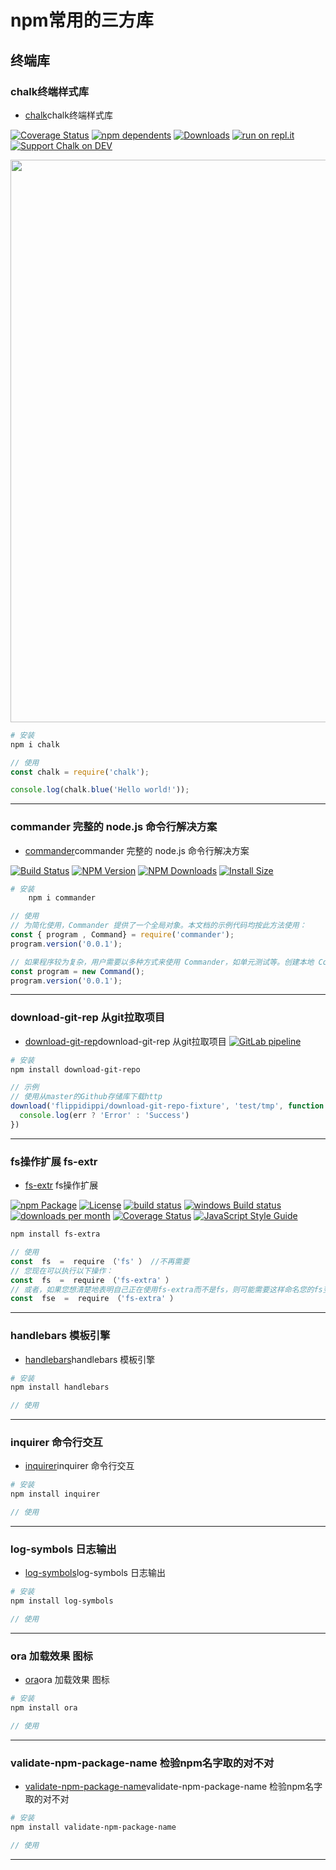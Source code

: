 # npm常用的三方库
## 终端库

### chalk终端样式库
- [chalk](https://www.npmjs.com/package/chalk)chalk终端样式库 

[![Coverage Status](https://coveralls.io/repos/github/chalk/chalk/badge.svg?branch=main)](https://coveralls.io/github/chalk/chalk?branch=main)
[![npm dependents](https://badgen.net/npm/dependents/chalk)](https://www.npmjs.com/package/chalk?activeTab=dependents) [![Downloads](https://badgen.net/npm/dt/chalk)](https://www.npmjs.com/package/chalk)
[![run on repl.it](https://repl.it/badge/github/chalk/chalk)](https://repl.it/github/chalk/chalk)
[![Support Chalk on DEV](https://badge.devprotocol.xyz/0x44d871aebF0126Bf646753E2C976Aa7e68A66c15/descriptive)](https://stakes.social/0x44d871aebF0126Bf646753E2C976Aa7e68A66c15)

<img src="https://cdn.jsdelivr.net/gh/chalk/ansi-styles@8261697c95bf34b6c7767e2cbe9941a851d59385/screenshot.svg" width="900">

``` sh
# 安装
npm i chalk
```
``` javascript
// 使用 
const chalk = require('chalk');

console.log(chalk.blue('Hello world!'));
```
--------
### commander 完整的 node.js 命令行解决方案
- [commander](https://www.npmjs.com/package/commander)commander 完整的 node.js 命令行解决方案

[![Build Status](https://github.com/tj/commander.js/workflows/build/badge.svg)](https://github.com/tj/commander.js/actions?query=workflow%3A%22build%22)
[![NPM Version](http://img.shields.io/npm/v/commander.svg?style=flat)](https://www.npmjs.org/package/commander)
[![NPM Downloads](https://img.shields.io/npm/dm/commander.svg?style=flat)](https://npmcharts.com/compare/commander?minimal=true)
[![Install Size](https://packagephobia.now.sh/badge?p=commander)](https://packagephobia.now.sh/result?p=commander)

``` sh
# 安装
    npm i commander
```
``` javascript
// 使用
// 为简化使用，Commander 提供了一个全局对象。本文档的示例代码均按此方法使用：
const { program , Command} = require('commander');
program.version('0.0.1');

// 如果程序较为复杂，用户需要以多种方式来使用 Commander，如单元测试等。创建本地 Command 对象是一种更好的方式
const program = new Command();
program.version('0.0.1');
```
--------
### download-git-rep 从git拉取项目
- [download-git-rep](https://www.npmjs.com/package/download-git-repo)download-git-rep 从git拉取项目
[![GitLab pipeline](https://img.shields.io/gitlab/pipeline/flippidippi/download-git-repo)](https://gitlab.com/flippidippi/download-git-repo/builds)

``` sh
# 安装
npm install download-git-repo
```

``` javascript
// 示例
// 使用从master的Github存储库下载http
download('flippidippi/download-git-repo-fixture', 'test/tmp', function (err) {
  console.log(err ? 'Error' : 'Success')
})
```
--------
### fs操作扩展 fs-extr
- [fs-extr]([https://](https://www.npmjs.com/package/fs-extra)) fs操作扩展

[![npm Package](https://img.shields.io/npm/v/fs-extra.svg)](https://www.npmjs.org/package/fs-extra)
[![License](https://img.shields.io/npm/l/express.svg)](https://github.com/jprichardson/node-fs-extra/blob/master/LICENSE)
[![build status](https://img.shields.io/travis/jprichardson/node-fs-extra/master.svg)](http://travis-ci.org/jprichardson/node-fs-extra)
[![windows Build status](https://img.shields.io/appveyor/ci/jprichardson/node-fs-extra/master.svg?label=windows%20build)](https://ci.appveyor.com/project/jprichardson/node-fs-extra/branch/master)
[![downloads per month](http://img.shields.io/npm/dm/fs-extra.svg)](https://www.npmjs.org/package/fs-extra)
[![Coverage Status](https://img.shields.io/coveralls/github/jprichardson/node-fs-extra/master.svg)](https://coveralls.io/github/jprichardson/node-fs-extra)
[![JavaScript Style Guide](https://img.shields.io/badge/code_style-standard-brightgreen.svg)](https://standardjs.com)

``` sh
npm install fs-extra
```

``` javascript
// 使用
const  fs  =  require （'fs' ） //不再需要
// 您现在可以执行以下操作：
const  fs  =  require （'fs-extra' ）
// 或者，如果您想清楚地表明自己正在使用fs-extra而不是fs，则可能需要这样命名您的fs变量fse
const  fse  =  require （'fs-extra' ）
```
--------

### handlebars 模板引擎
- [handlebars]()handlebars 模板引擎

``` sh 
# 安装
npm install handlebars
```
``` javascript
// 使用
```
--------

### inquirer 命令行交互
- [inquirer]()inquirer 命令行交互
``` sh
# 安装
npm install inquirer
```
``` javascript
// 使用
```
--------

### log-symbols 日志输出
- [log-symbols]()log-symbols 日志输出

``` sh
# 安装
npm install log-symbols
```
``` javascript
// 使用
```
--------

### ora 加载效果 图标
- [ora]()ora 加载效果 图标

``` sh
# 安装
npm install ora
```
``` javascript
// 使用
```
--------
### validate-npm-package-name 检验npm名字取的对不对
- [validate-npm-package-name]()validate-npm-package-name 检验npm名字取的对不对

``` sh
# 安装
npm install validate-npm-package-name
```
``` javascript
// 使用
```
--------